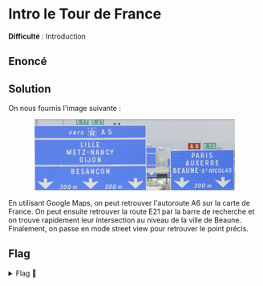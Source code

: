 # Intro le Tour de France

**Difficulté** : Introduction 

## Enoncé


## Solution

On nous fournis l'image suivante :
<p align="center"><img src="Le_Tour_de_France.png" alt="Le Tour de France" width="400"></p>

En utilisant Google Maps, on peut retrouver l'autoroute A6 sur la carte de France. On peut ensuite retrouver la route E21 par la barre de recherche et on trouve rapidement leur intersection au niveau de la ville de Beaune. Finalement, on passe en mode street view pour retrouver le point précis.

## Flag

<details>
<summary> Flag 🚩</summary>

```
404CTF{47.017217, 04.868799}
```
